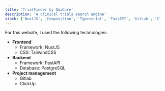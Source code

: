 ```yaml
---
title: 'TrialFinder by OmiCure'
description: 'A clinical trials search engine'
stack: ['NuxtJS', 'Composition', 'Typescript', 'FastAPI', 'GitLab', 'ClickUp', 'Cypress']
---
```


For this website, I used the following technologies:
- **Frontend**
  - Framework: NuxtJS
  - CSS: TailwindCSS
- **Backend**
  - Framework: FastAPI
  - Database: PostgreSQL
- **Project management**
  - Gitlab
  - ClickUp